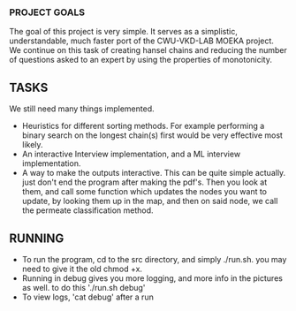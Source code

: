 ### PROJECT GOALS ###
The goal of this project is very simple. It serves as a simplistic, understandable, much faster port of the CWU-VKD-LAB MOEKA project. We continue on this task of creating hansel chains and reducing the number of questions asked to an expert by using the properties of monotonicity.

## TASKS ## 
We still need many things implemented.
- Heuristics for different sorting methods. For example performing a binary search on the longest chain(s) first would be very effective most likely.
- An interactive Interview implementation, and a ML interview implementation.
- A way to make the outputs interactive. This can be quite simple actually. just don't end the program after making the pdf's. Then you look at them, and call some function which updates the nodes you want to update, by looking them up in the map, and then on said node, we call the permeate classification method.

## RUNNING ##
- To run the program, cd to the src directory, and simply ./run.sh. you may need to give it the old chmod +x.
- Running in debug gives you more logging, and more info in the pictures as well. to do this './run.sh debug'
- To view logs, 'cat debug' after a run
